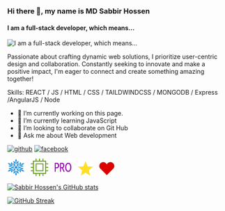 ### Hi there 👋, my name is MD Sabbir Hossen
#### I am a full-stack developer, which means...
![I am a full-stack developer, which means...](https://i.ibb.co/yf7Mcnc/Go-Online-Tools-image-downloader.jpg)

Passionate about crafting dynamic web solutions, I prioritize user-centric design and collaboration. Constantly seeking to innovate and make a positive impact, I'm eager to connect and create something amazing together!

Skills:  REACT / JS / HTML / CSS / TAILDWINDCSS / MONGODB /  Express /AngularJS / Node

- 🔭 I’m currently working on this page. 
- 🌱 I’m currently learning JavaScript 
- 👯 I’m looking to collaborate on Git Hub 
- 💬 Ask me about Web development 


[<img src='https://cdn.jsdelivr.net/npm/simple-icons@3.0.1/icons/github.svg' alt='github' height='40'>](https://github.com/https://github.com/sabbir2024)  [<img src='https://cdn.jsdelivr.net/npm/simple-icons@3.0.1/icons/facebook.svg' alt='facebook' height='40'>](https://www.facebook.com/https://www.facebook.com/sabiT0009)  

<a href='https://archiveprogram.github.com/'><img src='https://raw.githubusercontent.com/acervenky/animated-github-badges/master/assets/acbadge.gif' width='40' height='40'></a> <a href='https://docs.github.com/en/developers'><img src='https://raw.githubusercontent.com/acervenky/animated-github-badges/master/assets/devbadge.gif' width='40' height='40'></a> <a href='https://github.com/pricing'><img src='https://raw.githubusercontent.com/acervenky/animated-github-badges/master/assets/pro.gif' width='40' height='40'></a> <a href='https://stars.github.com/'><img src='https://raw.githubusercontent.com/acervenky/animated-github-badges/master/assets/starbadge.gif' width='35' height='35'></a> <a href='https://docs.github.com/en/github/supporting-the-open-source-community-with-github-sponsors'><img src='https://raw.githubusercontent.com/acervenky/animated-github-badges/master/assets/sponsorbadge.gif' width='35' height='35'></a> 


[![Sabbir Hossen's GitHub stats](https://github-readme-stats.vercel.app/api/top-langs?username=sabbir2024&hide=html,scss,stylus,blade,jupyter%20notebook,css,shell,batchfile,dockerfile,typescript&theme=algolia&show_icons=true)](https://github.com/sabbir2024)

[![GitHub Streak](https://streak-stats.demolab.com/?user=DenverCoder1)](https://git.io/streak-stats)
